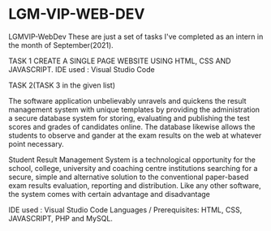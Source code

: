 # LGM-VIP-WEB-DEV

LGMVIP-WebDev
These are just a set of tasks I've completed as an intern in the month of September(2021).

TASK 1 CREATE A SINGLE PAGE WEBSITE USING HTML, CSS AND JAVASCRIPT. IDE used : Visual Studio Code


TASK 2(TASK 3 in the given list)

The software application unbelievably unravels and quickens the result management system with unique templates by providing the administration a secure database system for storing, evaluating and publishing the test scores and grades of candidates online. The database likewise allows the students to observe and gander at the exam results on the web at whatever point necessary.

Student Result Management System is a technological opportunity for the school, college, university and coaching centre institutions searching for a secure, simple and alternative solution to the conventional paper-based exam results evaluation, reporting and distribution. Like any other software, the system comes with certain advantage and disadvantage

IDE used : Visual Studio Code Languages / Prerequisites: HTML, CSS, JAVASCRIPT, PHP and MySQL.
